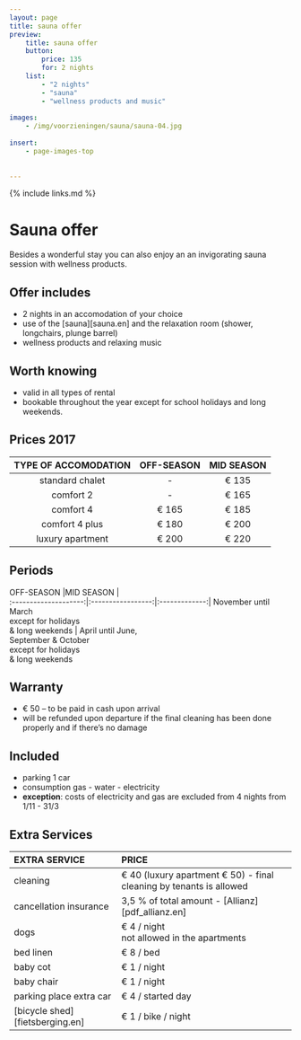 ```yaml
---
layout: page
title: sauna offer
preview: 
    title: sauna offer
    button:
        price: 135
        for: 2 nights
    list:
        - "2 nights"
        - "sauna"
        - "wellness products and music"
        
images:
    - /img/voorzieningen/sauna/sauna-04.jpg
    
insert:
    - page-images-top
    
    
---
```


{% include links.md %}


# Sauna offer

Besides a wonderful stay you can also enjoy an an invigorating sauna session with wellness products. 

## Offer includes

- 2 nights in an accomodation of your choice
- use of the [sauna][sauna.en] and the relaxation room (shower, longchairs, plunge barrel)
- wellness products and relaxing music


## Worth knowing

- valid in all types of rental
- bookable throughout the year except for school holidays and long weekends.

## Prices 2017

TYPE OF ACCOMODATION        | OFF-SEASON | MID SEASON  |
:------------------:|:-----------:|:-------------:
standard chalet     |-            |€ 135               
comfort 2           |-            |€ 165               
comfort 4           |€ 165        |€ 185         
comfort 4 plus      |€ 180        |€ 200  
luxury apartment    |€ 200        |€ 220         
        


## Periods

OFF-SEASON           |MID SEASON      |   
:--------------------:|:-----------------:|:-------------:|
November until March<br> except for holidays<br>& long weekends | April until June,<br>September & October <br>except for holidays <br>& long weekends

## Warranty

- € 50 – to be paid in cash upon arrival
- will be refunded upon departure if the final cleaning has been done properly and if there’s no damage 

## Included

- parking 1 car
- consumption gas - water - electricity
- **exception**: costs of electricity and gas are excluded from 4 nights from 1/11 - 31/3

## Extra Services

EXTRA SERVICE               | PRICE
:-------------------|:-----------|
cleaning          | € 40 (luxury apartment € 50) - final cleaning by tenants is allowed
cancellation insurance| 3,5 % of total amount - [Allianz][pdf_allianz.en] 
dogs               | € 4 / night<br> not allowed in the apartments
bed linen        | € 8 / bed
baby cot          | € 1 / night
baby chair         | € 1 / night
parking place extra car  | € 4 / started day
[bicycle shed][fietsberging.en]| € 1 / bike / night

